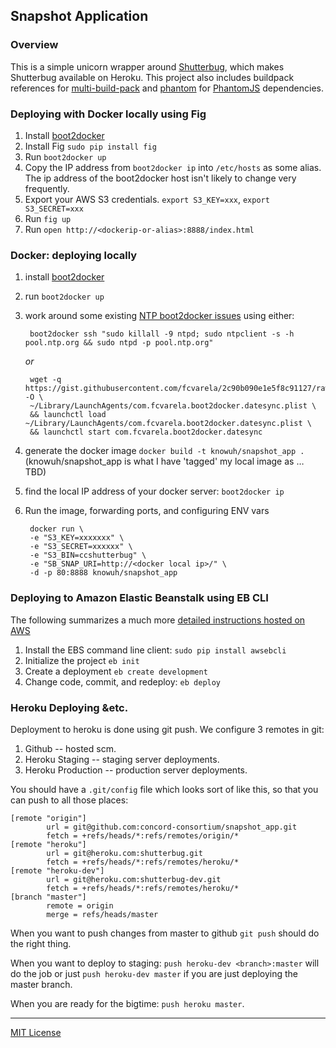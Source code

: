 ## Snapshot Application

### Overview

This is a simple unicorn wrapper around [Shutterbug](https://github.com/concord-consortium/shutterbug), which makes Shutterbug available on Heroku.  This project also includes buildpack references for [multi-build-pack](https://github.com/ddollar/heroku-buildpack-multi.git) and [phantom](https://github.com/stomita/heroku-buildpack-phantomjs) for [PhantomJS](http://phantomjs.org/) dependencies.

### Deploying with Docker locally using Fig ###

1. Install [boot2docker](https://github.com/boot2docker/osx-installer/releases)
2. Install Fig `sudo pip install fig`
3. Run `boot2docker up`
4. Copy the IP address from `boot2docker ip` into `/etc/hosts` as some alias.  The ip address of the boot2docker host isn't likely to change very frequently.
5. Export your AWS S3 credentials. `export S3_KEY=xxx`, `export S3_SECRET=xxx`
6. Run `fig up`
7. Run `open http://<dockerip-or-alias>:8888/index.html` 

### Docker: deploying locally ###

1. install [boot2docker](https://github.com/boot2docker/osx-installer/releases)
2. run `boot2docker up`
2. work around some existing [NTP boot2docker issues](https://github.com/boot2docker/boot2docker/issues/290) using either:
     
        boot2docker ssh "sudo killall -9 ntpd; sudo ntpclient -s -h pool.ntp.org && sudo ntpd -p pool.ntp.org"

     *or*

        wget -q https://gist.githubusercontent.com/fcvarela/2c90b090e1e5f8c91127/raw/1e63833d4ec7edea98298204a0c26f79ead3db8e/com.fcvarela.boot2docker.datesync.plist -O \
        ~/Library/LaunchAgents/com.fcvarela.boot2docker.datesync.plist \
        && launchctl load ~/Library/LaunchAgents/com.fcvarela.boot2docker.datesync.plist \
        && launchctl start com.fcvarela.boot2docker.datesync

3. generate the docker image `docker build -t knowuh/snapshot_app .` (knowuh/snapshot_app is what I have 'tagged' my local image as … TBD)
4. find the local IP address of your docker server: `boot2docker ip`
4. Run the image, forwarding ports, and configuring ENV vars

        docker run \
        -e "S3_KEY=xxxxxxx" \
        -e "S3_SECRET=xxxxxx" \
        -e "S3_BIN=ccshutterbug" \
        -e "SB_SNAP_URI=http://<docker local ip>/" \
        -d -p 80:8888 knowuh/snapshot_app


### Deploying to Amazon Elastic Beanstalk using EB CLI ###

The following summarizes a much more [detailed instructions hosted on AWS](https://docs.aws.amazon.com/elasticbeanstalk/latest/dg/eb-cli3-getting-set-up.html)

1. Install the EBS command line client: `sudo pip install awsebcli`
2. Initialize the project `eb init`
3. Create a deployment `eb create development`
4. Change code, commit, and redeploy: `eb deploy`


### Heroku Deploying &etc.

Deployment to heroku is done using git push.  We configure 3 remotes in git:

1. Github -- hosted scm.
1. Heroku Staging  -- staging server deployments.
1. Heroku Production -- production server deployments.

You should have a `.git/config` file which looks sort of like this, so that you can push to all those places:

    [remote "origin"]
            url = git@github.com:concord-consortium/snapshot_app.git
            fetch = +refs/heads/*:refs/remotes/origin/*
    [remote "heroku"]
            url = git@heroku.com:shutterbug.git
            fetch = +refs/heads/*:refs/remotes/heroku/*
    [remote "heroku-dev"]
            url = git@heroku.com:shutterbug-dev.git
            fetch = +refs/heads/*:refs/remotes/heroku/*
    [branch "master"]
            remote = origin
            merge = refs/heads/master

When you want to push changes from master to github `git push` should do the right thing.

When you want to deploy to staging: `push heroku-dev <branch>:master` will do the job 
or just `push heroku-dev master` if you are just deploying the master branch.

When you are ready for the bigtime: `push heroku master`.

----
[MIT License](LICENSE.md)